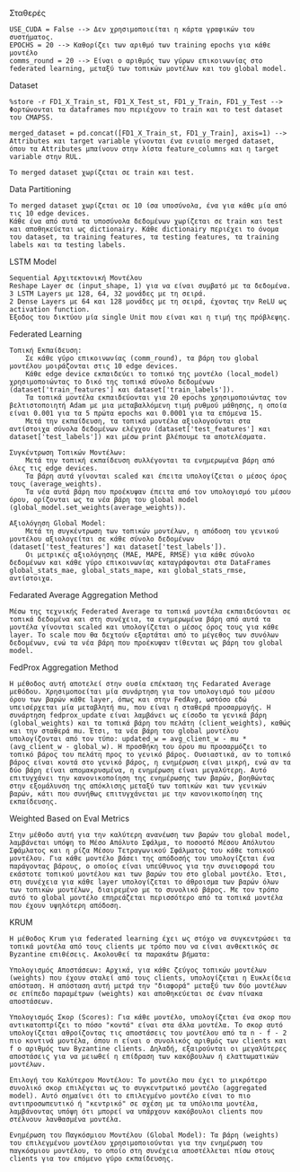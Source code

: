 Σταθερές

    USE_CUDA = False --> Δεν χρησιμοποιείται η κάρτα γραφικών του συστήματος.
    EPOCHS = 20 --> Καθορίζει των αριθμό των training epochs για κάθε μοντέλο
    comms_round = 20 --> Είναι ο αριθμός των γύρων επικοινωνίας στο federated learning, μεταξύ των τοπικών μοντέλων και του global model.

Dataset

    %store -r FD1_X_Train_st, FD1_X_Test_st, FD1_y_Train, FD1_y_Test --> Φορτώνονται τα dataframes που περιέχουν το train και το test dataset του CMAPSS.

    merged_dataset = pd.concat([FD1_X_Train_st, FD1_y_Train], axis=1) --> Attributes και target variable γίνονται ένα ενιαίο merged dataset, όπου τα Attributes μπαίνουν στην λίστα feature_columns και η target variable στην RUL.

    Το merged dataset χωρίζεται σε train και test.

Data Partitioning

    Το merged dataset χωρίζεται σε 10 ίσα υποσύνολα, ένα για κάθε μία από τις 10 edge devices. 
    Κάθε ένα από αυτά τα υποσύνολα δεδομένων χωρίζεται σε train και test και αποθηκεύεται ως dictionairy. Κάθε dictionairy περιέχει το όνομα του dataset, τα training features, τα testing features, τα training labels και τα testing labels.

LSTM Model

    Sequential Αρχιτεκτονική Μοντέλου
    Reshape Layer σε (input_shape, 1) για να είναι συμβατό με τα δεδομένα.
    3 LSTM Layers με 128, 64, 32 μονάδες με τη σειρά.
    2 Dense Layers με 64 και 128 μονάδες με τη σειρά, έχοντας την ReLU ως activation function.
    Έξοδος του δικτύου μία single Unit που είναι και η τιμή της πρόβλεψης.

Federated Learning

    Τοπική Εκπαίδευση:
        Σε κάθε γύρο επικοινωνίας (comm_round), τα βάρη του global μοντέλου μοιράζονται στις 10 edge devices. 
        Κάθε edge device εκπαιδεύει το τοπικό της μοντέλο (local_model) χρησιμοποιώντας το δικό της τοπικά σύνολο δεδομένων (dataset['train_features'] και dataset['train_labels']).
        Τα τοπικά μοντέλα εκπαιδεύονται για 20 epochs χρησιμοποιώντας τον βελτιστοποιητή Adam με μια μεταβαλλόμενη τιμή ρυθμού μάθησης, η οποία είναι 0.001 για τα 5 πρώτα epochs και 0.0001 για τα επόμενα 15.
        Μετά την εκπαίδευση, τα τοπικά μοντέλα αξιολογούνται στα αντίστοιχα σύνολα δεδομένων ελέγχου (dataset['test_features'] και dataset['test_labels']) και μέσω print βλέπουμε τα αποτελέσματα.

    Συγκέντρωση Τοπικών Μοντέλων:
        Μετά την τοπική εκπαίδευση συλλέγονται τα ενημερωμένα βάρη από όλες τις edge devices.
        Τα βάρη αυτά γίνονται scaled και έπειτα υπολογίζεται ο μέσος όρος τους (average_weights).
        Τα νέα αυτά βάρη που προέκυψαν έπειτα από τον υπολογισμό του μέσου όρου, ορίζονται ως τα νέα βάρη του global model (global_model.set_weights(average_weights)).

    Αξιολόγηση Global Model:
        Μετά τη συγκέντρωση των τοπικών μοντέλων, η απόδοση του γενικού μοντέλου αξιολογείται σε κάθε σύνολο δεδομένων (dataset['test_features'] και dataset['test_labels']).
        Οι μετρικές αξιολόγησης (MAE, MAPE, RMSE) για κάθε σύνολο δεδομένων και κάθε γύρο επικοινωνίας καταγράφονται στα DataFrames global_stats_mae, global_stats_mape, και global_stats_rmse, αντίστοιχα.

Fedarated Average Aggregation Method

    Μέσω της τεχνικής Federated Average τα τοπικά μοντέλα εκπαιδεύονται σε τοπικά δεδομένα και στη συνέχεια, τα ενημερωμένα βάρη από αυτά τα μοντέλα γίνονται scaled και υπολογίζεται ο μέσος όρος τους για κάθε layer. Το scale που θα δεχτούν εξαρτάται από το μέγεθος των συνόλων δεδομένων, ενώ τα νέα βάρη που προέκυψαν τίθενται ως βάρη του global model.

FedProx Aggregation Method

    Η μέθοδος αυτή αποτελεί στην ουσία επέκταση της Fedarated Average μεθόδου. Χρησιμοποείται μία συνάρτηση για τον υπολογισμό του μέσου όρου των βαρών κάθε layer, όπως και στην FedAvg, ωστόσο εδώ υπεισέρχεται μία μεταβλητή mu, που είναι η σταθερά προσαρμογής. Η συνάρτηση fedprox_update είναι λαμβάνει ως είσοδο τα γενικά βάρη (global_weights) και τα τοπικά βάρη του πελάτη (client_weights), καθώς και την σταθερά mu. Έτσι, τα νέα βάρη του global μοντέλου υπολογίζονται από τον τύπο: updated_w = avg_client_w - mu * (avg_client_w - global_w). Η προσθήκη του όρου mu προσαρμόζει το τοπικό βάρος του πελάτη προς το γενικό βάρος. Ουσιαστικά, αν το τοπικό βάρος είναι κοντά στο γενικό βάρος, η ενημέρωση είναι μικρή, ενώ αν τα δύο βάρη είναι απομακρυσμένα, η ενημέρωση είναι μεγαλύτερη. Αυτό επιτυγχάνει την κανονικοποίηση της ενημέρωσης των βαρών, βοηθώντας στην εξομάλυνση της απόκλισης μεταξύ των τοπικών και των γενικών βαρών, κάτι που συνήθως επιτυγχάνεται με την κανονικοποίηση της εκπαίδευσης.

Weighted Based on Eval Metrics

    Στην μέθοδο αυτή για την καλύτερη ανανέωση των βαρών του global model, λαμβάνεται υπόψη το Μέσο Απόλυτο Σφάλμα, το ποσοστό Μέσου Απόλυτου Σφάμλατος και η ρίζα Μέσου Τετραγωνικού Σφάλματος του κάθε τοπικού μοντέλου. Για κάθε μοντέλο βάσει της απόδοσής του υπολογίζεται ένα παράγοντας βάρους, ο οποίος είναι υπεύθυνος για την συνεισφορά του εκάστοτε τοπικού μοντέλου και των βαρών του στο global μοντέλο. Έτσι, στη συνέχεια για κάθε layer υπολογίζεται το άθροισμα των βαρών όλων των τοπικών μοντέλων, διαιρεμένο με το συνολικό βάρος. Με τον τρόπο αυτό το global μοντέλο επηρεάζεται περισσότερο από τα τοπικά μοντέλα που έχουν υψηλότερη απόδοση. 

KRUM

    Η μέθοδος Krum για federated learning έχει ως στόχο να συγκεντρώσει τα τοπικά μοντέλα από τους clients με τρόπο που να είναι ανθεκτικός σε Byzantine επιθέσεις. Ακολουθεί τα παρακάτω βήματα:

    Υπολογισμός Αποστάσεων: Αρχικά, για κάθε ζεύγος τοπικών μοντέλων (weights) που έχουν σταλεί από τους clients, υπολογίζεται η Ευκλείδεια απόσταση. Η απόσταση αυτή μετρά την "διαφορά" μεταξύ των δύο μοντέλων σε επίπεδο παραμέτρων (weights) και αποθηκεύεται σε έναν πίνακα αποστάσεων.

    Υπολογισμός Σκορ (Scores): Για κάθε μοντέλο, υπολογίζεται ένα σκορ που αντικατοπτρίζει το πόσο "κοντά" είναι στα άλλα μοντέλα. Το σκορ αυτό υπολογίζεται αθροίζοντας τις αποστάσεις του μοντέλου από τα n - f - 2 πιο κοντινά μοντέλα, όπου n είναι ο συνολικός αριθμός των clients και f ο αριθμός των Byzantine clients. Δηλαδή, εξαιρούνται οι μεγαλύτερες αποστάσεις για να μειωθεί η επίδραση των κακόβουλων ή ελαττωματικών μοντέλων.

    Επιλογή του Καλύτερου Μοντέλου: Το μοντέλο που έχει το μικρότερο συνολικό σκορ επιλέγεται ως το συγκεντρωτικό μοντέλο (aggregated model). Αυτό σημαίνει ότι το επιλεγμένο μοντέλο είναι το πιο αντιπροσωπευτικό ή "κεντρικό" σε σχέση με τα υπόλοιπα μοντέλα, λαμβάνοντας υπόψη ότι μπορεί να υπάρχουν κακόβουλοι clients που στέλνουν λανθασμένα μοντέλα.

    Ενημέρωση του Παγκόσμιου Μοντέλου (Global Model): Τα βάρη (weights) του επιλεγμένου μοντέλου χρησιμοποιούνται για την ενημέρωση του παγκόσμιου μοντέλου, το οποίο στη συνέχεια αποστέλλεται πίσω στους clients για τον επόμενο γύρο εκπαίδευσης.
